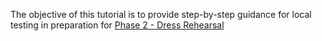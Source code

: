 The objective of this tutorial is to provide step-by-step guidance for local testing in preparation for [Phase 2 - Dress Rehearsal](https://bitbucket.org/osrf/vrx/wiki/events/19/dress_rehearsal)